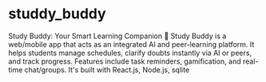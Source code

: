 # studdy_buddy
Study Buddy: Your Smart Learning Companion 🚀  Study Buddy is a web/mobile app that acts as an integrated AI and peer-learning platform. It helps students manage schedules, clarify doubts instantly via AI or peers, and track progress. Features include task reminders, gamification, and real-time chat/groups. It's built with React.js, Node.js, sqlite
